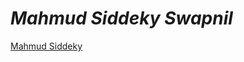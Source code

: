 <h1> <b> <i>Mahmud Siddeky Swapnil</i></b></h1>
<script src="https://platform.linkedin.com/badges/js/profile.js" async defer type="text/javascript"></script>

<div class="badge-base LI-profile-badge" data-locale="en_US" data-size="large" data-theme="light" data-type="HORIZONTAL" data-vanity="swapnil51" data-version="v1"><a class="badge-base__link LI-simple-link" href="https://bd.linkedin.com/in/swapnil51?trk=profile-badge">Mahmud Siddeky</a></div>
              
